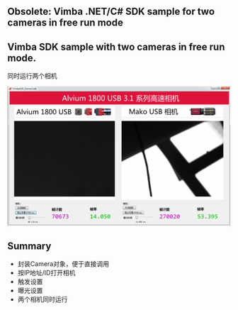 Obsolete: Vimba .NET/C# SDK sample for two cameras in free run mode
---
## Vimba SDK sample with two cameras in free run mode.

同时运行两个相机

![](screenshot-av1800-vs-mako.png)


## Summary

* 封装Camera对象，便于直接调用
* 按IP地址/ID打开相机
* 触发设置
* 曝光设置
* 两个相机同时运行
